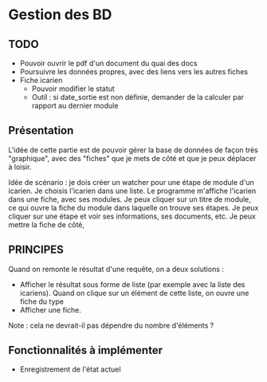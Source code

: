 # Gestion des BD

## TODO

* Pouvoir ouvrir le pdf d'un document du quai des docs
* Poursuivre les données propres, avec des liens vers les autres fiches
* Fiche icarien
  * Pouvoir modifier le statut
  * Outil : si date_sortie est non définie, demander de la calculer par rapport au dernier module

## Présentation

L'idée de cette partie est de pouvoir gérer la base de données de façon très "graphique", avec des "fiches" que je mets de côté et que je peux déplacer à loisir.

Idée de scénario : je dois créer un watcher pour une étape de module d'un icarien. Je choisis l'icarien dans une liste. Le programme m'affiche l'icarien dans une fiche, avec ses modules. Je peux cliquer sur un titre de module, ce qui ouvre la fiche du module dans laquelle on trouve ses étapes. Je peux cliquer sur une étape et voir ses informations, ses documents, etc. Je peux mettre la fiche de côté,

## PRINCIPES

Quand on remonte le résultat d'une requête, on a deux solutions :
* Afficher le résultat sous forme de liste (par exemple avec la liste des icariens). Quand on clique sur un élément de cette liste, on ouvre une fiche du type
* Afficher une fiche.

Note : cela ne devrait-il pas dépendre du nombre d'éléments ?

## Fonctionnalités à implémenter

* Enregistrement de l'état actuel
